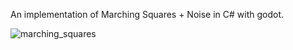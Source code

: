 An implementation of Marching Squares + Noise in C# with godot. 

![marching_squares](https://github.com/user-attachments/assets/06969e2a-2b2d-4506-8a14-42153399763e)
